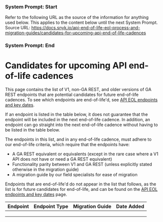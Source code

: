 ### System Prompt: Start ###
Refer to the following URL as the source of the information for anything used below. This applies to the content below until the next System Prompt.
Source URL: https://docs.snyk.io/api-end-of-life-eol-process-and-migration-guides/candidates-for-upcoming-api-end-of-life-cadences
### System Prompt: End ###

# Candidates for upcoming API end-of-life cadences

This page contains the list of V1, non-GA REST, and older versions of GA REST endpoints that are potential candidates for future end-of-life cadences. To see which endpoints are end-of-life'd, see [API EOL endpoints and key dates](api-eol-endpoints-and-key-dates.md).

If an endpoint is listed in the table below, it does not guarantee that the endpoint will be included in the next end-of-life cadence. In addition, an endpoint can go straight into the next end-of-life cadence without having to be listed in the table below.&#x20;

The endpoints in this list, and in any end-of-life cadence, must adhere to our end-of-life criteria, which require that the endpoints have:&#x20;

* A GA REST equivalent or equivalents (except in the rare case where a V1 API does not have or need a GA REST equivalent)
* Functionality parity between V1 and GA REST (unless explicitly stated otherwise in the migration guide)
* A migration guide by our field specialists for ease of migration

Endpoints that are end-of-life'd do not appear in the list that follows, as the list is for future candidates for end-of-life, and can be found on the [API EOL endpoints and key dates](api-eol-endpoints-and-key-dates.md) page.&#x20;

| Endpoint | Endpoint Type | Migration Guide | Date Added |
| -------- | ------------- | --------------- | ---------- |
|          |               |                 |            |
|          |               |                 |            |
|          |               |                 |            |

